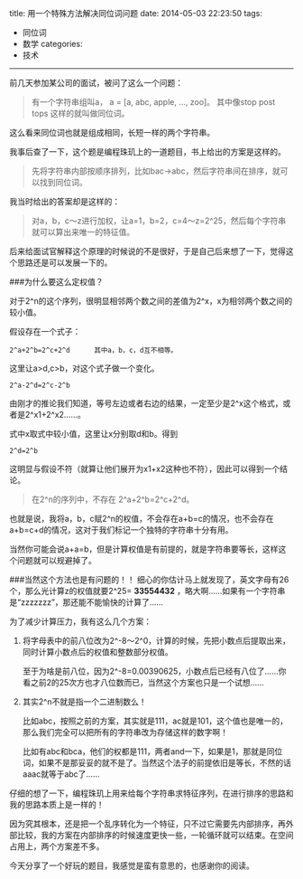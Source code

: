 title: 用一个特殊方法解决同位词问题
date: 2014-05-03 22:23:50
tags:
- 同位词
- 数学
categories:
- 技术

---
前几天参加某公司的面试，被问了这么一个问题：

>有一个字符串组叫a， a = [a, abc, apple, …, zoo]。
其中像stop post tops 这样的就叫做同位词。

这么看来同位词也就是组成相同，长短一样的两个字符串。

我事后查了一下，这个题是编程珠玑上的一道题目，书上给出的方案是这样的。
>先将字符串内部按顺序排列，比如bac->abc，然后字符串间在排序，就可以找到同位词。

我当时给出的答案却是这样的：
>对a，b，c～z进行加权，让a=1，b=2，c=4～z=2^25，然后每个字符串就可以算出来唯一的特征值。

后来给面试官解释这个原理的时候说的不是很好，于是自己后来想了一下，觉得这个思路还是可以发展一下的。

###为什么要这么定权值？

对于2^n的这个序列，很明显相邻两个数之间的差值为2^x，x为相邻两个数之间的较小值。

假设存在一个式子：

    2^a+2^b=2^c+2^d      其中a，b，c，d互不相等。

这里让a>d,c>b，对这个式子做一个变化。

    2^a-2^d=2^c-2^b
由刚才的推论我们知道，等号左边或者右边的结果，一定至少是2^x这个格式，或者是2^x1+2^x2……。

式中x取式中较小值，这里让x分别取d和b。得到

    2^d=2^b
这明显与假设不符（就算让他们展开为x1+x2这种也不符），因此可以得到一个结论。

>在2^n的序列中，不存在 2^a+2^b=2^c+2^d。

也就是说，我将a，b，c赋2^n的权值，不会存在a+b=c的情况，也不会存在a+b=c+d的情况，这对于我们标记一个独特的字符串十分有用。

当然你可能会说a+a=b，但是计算权值是有前提的，就是字符串要等长，这样这个问题就可以规避掉了。

###当然这个方法也是有问题的！！
细心的你估计马上就发现了，英文字母有26个，那么光计算z的权值就要2^25= **33554432** ，略大啊……如果有一个字符串是“zzzzzzz”，那还能不能愉快的计算了……

为了减少计算压力，我有这么几个方案：

1. 将字母表中的前八位改为2^-8～2^0，计算的时候，先把小数点后提取出来，同时计算小数点后的权值和整数部分权值。

    至于为啥是前八位，因为2^-8=0.00390625，小数点后已经有八位了……你看之前2的25次方也才八位数而已，当然这个方案也只是一个试想……

2. 其实2^n不就是指一个二进制数么！

    比如abc，按照之前的方案，其实就是111，ac就是101，这个值也是唯一的，那么我们完全可以把所有的字符串改为存储这样的数字啊！

    比如有abc和bca，他们的权都是111，两者and一下，如果是1，那就是同位词，如果不是那妥妥的就不是了。当然这个法子的前提依旧是等长，不然的话aaac就等于abc了……

仔细的想了一下，编程珠玑上用来给每个字符串求特征序列，在进行排序的思路和我的思路本质上是一样的！

因为究其根本，还是把一个乱序转化为一个特征，只不过它需要先内部排序，再外部比较，我的方案在内部排序的时候速度更快一些，一轮循环就可以结束。在空间占用上，两个方案差不多。

今天分享了一个好玩的题目，我感觉是蛮有意思的，也感谢你的阅读。



